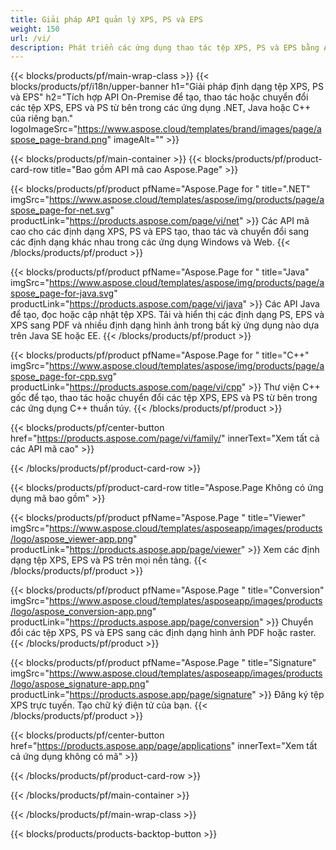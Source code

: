 ```yaml
---
title: Giải pháp API quản lý XPS, PS và EPS
weight: 150
url: /vi/
description: Phát triển các ứng dụng thao tác tệp XPS, PS và EPS bằng API đám mây hoặc On-Premise hoặc đơn giản là sử dụng các ứng dụng đa nền tảng để xem, hợp nhất hoặc chuyển đổi các tệp XPS, PS và EPS.
---
```



{{< blocks/products/pf/main-wrap-class >}}
{{< blocks/products/pf/i18n/upper-banner h1="Giải pháp định dạng tệp XPS, PS và EPS" h2="Tích hợp API On-Premise để tạo, thao tác hoặc chuyển đổi các tệp XPS, EPS và PS từ bên trong các ứng dụng .NET, Java hoặc C++ của riêng bạn." logoImageSrc="https://www.aspose.cloud/templates/brand/images/page/aspose_page-brand.png" imageAlt="" >}}

{{< blocks/products/pf/main-container >}}
{{< blocks/products/pf/product-card-row title="Bao gồm API mã cao Aspose.Page" >}}

{{< blocks/products/pf/product pfName="Aspose.Page for " title=".NET" imgSrc="https://www.aspose.cloud/templates/aspose/img/products/page/aspose_page-for-net.svg" productLink="https://products.aspose.com/page/vi/net" >}}
Các API mã cao cho các định dạng XPS, PS và EPS tạo, thao tác và chuyển đổi sang các định dạng khác nhau trong các ứng dụng Windows và Web.
{{< /blocks/products/pf/product >}}

{{< blocks/products/pf/product pfName="Aspose.Page for " title="Java" imgSrc="https://www.aspose.cloud/templates/aspose/img/products/page/aspose_page-for-java.svg" productLink="https://products.aspose.com/page/vi/java" >}}
Các API Java để tạo, đọc hoặc cập nhật tệp XPS. Tải và hiển thị các định dạng PS, EPS và XPS sang PDF và nhiều định dạng hình ảnh trong bất kỳ ứng dụng nào dựa trên Java SE hoặc EE.
{{< /blocks/products/pf/product >}}

{{< blocks/products/pf/product pfName="Aspose.Page for " title="C++" imgSrc="https://www.aspose.cloud/templates/aspose/img/products/page/aspose_page-for-cpp.svg" productLink="https://products.aspose.com/page/vi/cpp" >}}
Thư viện C++ gốc để tạo, thao tác hoặc chuyển đổi các tệp XPS, EPS và PS từ bên trong các ứng dụng C++ thuần túy.
{{< /blocks/products/pf/product >}}

{{< blocks/products/pf/center-button href="https://products.aspose.com/page/vi/family/" innerText="Xem tất cả các API mã cao" >}}

{{< /blocks/products/pf/product-card-row >}}

{{< blocks/products/pf/product-card-row title="Aspose.Page Không có ứng dụng mã bao gồm" >}}

{{< blocks/products/pf/product pfName="Aspose.Page " title="Viewer" imgSrc="https://www.aspose.cloud/templates/asposeapp/images/products/logo/aspose_viewer-app.png" productLink="https://products.aspose.app/page/viewer" >}}
Xem các định dạng tệp XPS, EPS và PS trên mọi nền tảng.
{{< /blocks/products/pf/product >}}

{{< blocks/products/pf/product pfName="Aspose.Page " title="Conversion" imgSrc="https://www.aspose.cloud/templates/asposeapp/images/products/logo/aspose_conversion-app.png" productLink="https://products.aspose.app/page/conversion" >}}
Chuyển đổi các tệp XPS, PS và EPS sang các định dạng hình ảnh PDF hoặc raster.
{{< /blocks/products/pf/product >}}

{{< blocks/products/pf/product pfName="Aspose.Page " title="Signature" imgSrc="https://www.aspose.cloud/templates/asposeapp/images/products/logo/aspose_signature-app.png" productLink="https://products.aspose.app/page/signature" >}}
Đăng ký tệp XPS trực tuyến. Tạo chữ ký điện tử của bạn.
{{< /blocks/products/pf/product >}}

{{< blocks/products/pf/center-button href="https://products.aspose.app/page/applications" innerText="Xem tất cả ứng dụng không có mã" >}}

{{< /blocks/products/pf/product-card-row >}}

{{< /blocks/products/pf/main-container >}}


{{< /blocks/products/pf/main-wrap-class >}}

{{< blocks/products/products-backtop-button >}}